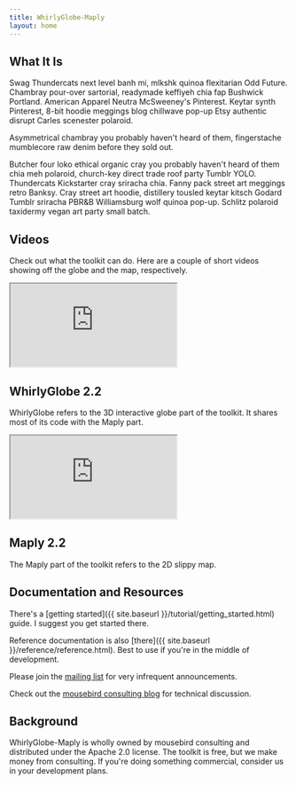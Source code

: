 ```yaml
---
title: WhirlyGlobe-Maply
layout: home
---
```


## What It Is

Swag Thundercats next level banh mi, mlkshk quinoa flexitarian Odd Future. Chambray pour-over sartorial, readymade keffiyeh chia fap Bushwick Portland. American Apparel Neutra McSweeney's Pinterest. Keytar synth Pinterest, 8-bit hoodie meggings blog chillwave pop-up Etsy authentic disrupt Carles scenester polaroid.

Asymmetrical chambray you probably haven't heard of them, fingerstache mumblecore raw denim before they sold out.

Butcher four loko ethical organic cray you probably haven't heard of them chia meh polaroid, church-key direct trade roof party Tumblr YOLO. Thundercats Kickstarter cray sriracha chia. Fanny pack street art meggings retro Banksy. Cray street art hoodie, distillery tousled keytar kitsch Godard Tumblr sriracha PBR&B Williamsburg wolf quinoa pop-up. Schlitz polaroid taxidermy vegan art party small batch.

## Videos

Check out what the toolkit can do.  Here are a couple of short videos showing off the globe and the map, respectively.

<div class="row">
  <div class="col-sm-6">
    <div class="embed-responsive embed-responsive-4by3">
      <iframe src="http://www.youtube.com/embed/rprzbSwqE2Y?feature=player_embedded" allowfullscreen></iframe>
    </div>
    <div class="video-caption">
      <h2>WhirlyGlobe 2.2</h2>
      <p>
        WhirlyGlobe refers to the 3D interactive globe part of the toolkit. It shares most of its code with the Maply part.
      </p>
    </div>
  </div>

  <div class="col-sm-6">
    <div class="embed-responsive embed-responsive-4by3">
      <iframe src="https://www.youtube.com/embed/YTBSl4Cok9A?feature=player_embedded" allowfullscreen></iframe>
    </div>
    <div class="video-caption">
      <h2>Maply 2.2</h2>
      <p>
        The Maply part of the toolkit refers to the 2D slippy map.
      </p>
    </div>
  </div>
</div>

## Documentation and Resources

There's a [getting started]({{ site.baseurl }}/tutorial/getting_started.html) guide. I suggest you get started there.

Reference documentation is also [there]({{ site.baseurl }}/reference/reference.html). Best to use if you're in the middle of development.

Please join the [mailing list](http://eepurl.com/D30CD) for very infrequent announcements.

Check out the [mousebird consulting blog](http://mousebirdconsulting.blogspot.com) for technical discussion.

## Background

WhirlyGlobe-Maply is wholly owned by mousebird consulting and distributed under the Apache 2.0 license. The toolkit is free, but we make money from consulting. If you're doing something commercial, consider us in your development plans.

